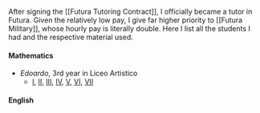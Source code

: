 After signing the [[Futura Tutoring Contract]], I officially became a tutor in Futura. Given the relatively low pay, I give far higher priority to [[Futura Military]], whose hourly pay is literally double. Here I list all the students I had and the respective material used.
#### Mathematics
- _Edoardo_, 3rd year in Liceo Artistico
	- [I](https://www.overleaf.com/read/mdysvvghjzyw#4ce593), [II](https://www.overleaf.com/read/hsgndtwrtpqr#65d18f), [III](https://www.overleaf.com/read/hsgndtwrtpqr#65d18f), [IV](https://www.overleaf.com/read/hqfyvpwqscxt#c0214c), [V](https://www.overleaf.com/read/ffmqvsffhvvw#08e7b8), [VI](https://www.overleaf.com/read/jxxxzbshjkpz#441ea9), [VII](https://www.overleaf.com/read/sqkchrfqwbcp#2620cf)
#### English